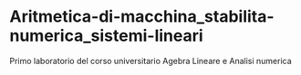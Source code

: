 # Aritmetica-di-macchina_stabilita-numerica_sistemi-lineari
Primo laboratorio del corso universitario Agebra Lineare e Analisi numerica
